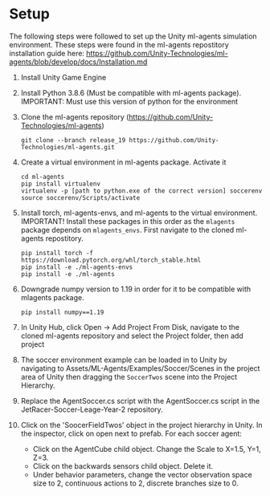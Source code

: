 # Setup

The following steps were followed to set up the Unity ml-agents simulation environment.
These steps were found in the ml-agents repostitory installation guide here: https://github.com/Unity-Technologies/ml-agents/blob/develop/docs/Installation.md

1. Install Unity Game Engine
2. Install Python 3.8.6 (Must be compatible with ml-agents package). IMPORTANT: Must use this version of python for the environment
3. Clone the ml-agents repository (https://github.com/Unity-Technologies/ml-agents)
    ```
    git clone --branch release_19 https://github.com/Unity-Technologies/ml-agents.git
    ```
4. Create a virtual environment in ml-agents package. Activate it
    ```
    cd ml-agents
    pip install virtualenv
    virtualenv -p [path to python.exe of the correct version] soccerenv
    source soccerenv/Scripts/activate
    ```
6. Install torch, ml-agents-envs, and ml-agents to the virtual environment. IMPORTANT! Install these packages in this order as the `mlagents` package depends on `mlagents_envs`. First navigate to the cloned ml-agents repostitory.
    ```
    pip install torch -f https://download.pytorch.org/whl/torch_stable.html
    pip install -e ./ml-agents-envs
    pip install -e ./ml-agents
    ```
7. Downgrade numpy version to 1.19 in order for it to be compatible with mlagents package.
    ```
    pip install numpy==1.19
    ```
8. In Unity Hub, click Open -> Add Project From Disk, navigate to the cloned ml-agents repository and select the Project folder, then add project

9. The soccer environment example can be loaded in to Unity by navigating to Assets/ML-Agents/Examples/Soccer/Scenes in the project area of Unity then dragging the `SoccerTwos` scene into the Project Hierarchy.
10. Replace the AgentSoccer.cs script with the AgentSoccer.cs script in the JetRacer-Soccer-Leage-Year-2 repository.
11. Click on the 'SoocerFieldTwos' object in the project hierarchy in Unity. In the inspector, click on open next to prefab. For each soccer agent:
    - Click on the AgentCube child object. Change the Scale to X=1.5, Y=1, Z=3.
    - Click on the backwards sensors child object. Delete it.
    - Under behavior parameters, change the vector observation space size to 2, continuous actions to  2, discrete branches size to 0.
